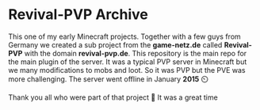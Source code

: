 # Revival-PVP Archive
This one of my early Minecraft projects. Together with a few guys from Germany we created a sub project from the **game-netz.de** called **Revival-PVP** with the domain **revival-pvp.de**.
This repository is the main repo for the main plugin of the server. It was a typical PVP server in Minecraft but we many modifications to mobs and loot. So it was PVP but the PVE was more challenging. 
The server went offline in January **2015** ⏲️

Thank you all who were part of that project 🥲 It was a great time
